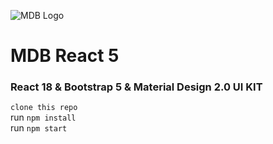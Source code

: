 ![MDB Logo](https://mdbootstrap.com/img/Marketing/general/logo/medium/mdb-react.png)

# MDB React 5

### React 18 & Bootstrap 5 & Material Design 2.0 UI KIT

`clone this repo`
<br>
run
`npm install`
<br>
run 
`npm start`





